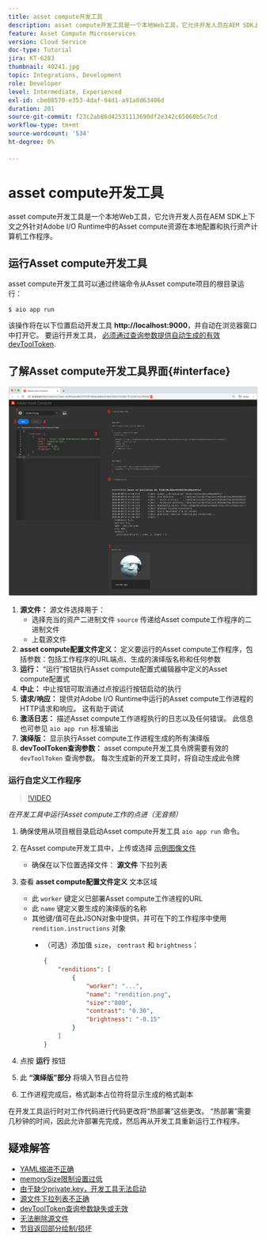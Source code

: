 ```yaml
---
title: asset compute开发工具
description: asset compute开发工具是一个本地Web工具，它允许开发人员在AEM SDK上下文之外针对Adobe I/O Runtime中的Asset compute资源在本地配置和执行资产计算机工作程序。
feature: Asset Compute Microservices
version: Cloud Service
doc-type: Tutorial
jira: KT-6283
thumbnail: 40241.jpg
topic: Integrations, Development
role: Developer
level: Intermediate, Experienced
exl-id: cbe08570-e353-4daf-94d1-a91a8d63406d
duration: 201
source-git-commit: f23c2ab86d42531113690df2e342c65060b5c7cd
workflow-type: tm+mt
source-wordcount: '534'
ht-degree: 0%

---
```


# asset compute开发工具

asset compute开发工具是一个本地Web工具，它允许开发人员在AEM SDK上下文之外针对Adobe I/O Runtime中的Asset compute资源在本地配置和执行资产计算机工作程序。

## 运行Asset compute开发工具

asset compute开发工具可以通过终端命令从Asset compute项目的根目录运行：

```
$ aio app run
```

该操作将在以下位置启动开发工具 __http://localhost:9000__，并自动在浏览器窗口中打开它。 要运行开发工具， [必须通过查询参数提供自动生成的有效devToolToken](#troubleshooting__devtooltoken).

## 了解Asset compute开发工具界面{#interface}

![asset compute开发工具](./assets/development-tool/asset-compute-dev-tool.png)

1. __源文件：__ 源文件选择用于：
   + 选择充当的资产二进制文件 `source` 传递给Asset compute工作程序的二进制文件
   + 上载源文件
1. __asset compute配置文件定义：__ 定义要运行的Asset compute工作程序，包括参数：包括工作程序的URL端点、生成的演绎版名称和任何参数
1. __运行：__ “运行”按钮执行Asset compute配置式编辑器中定义的Asset compute配置式
1. __中止：__ 中止按钮可取消通过点按运行按钮启动的执行
1. __请求/响应：__ 提供对Adobe I/O Runtime中运行的Asset compute工作进程的HTTP请求和响应。 这有助于调试
1. __激活日志：__ 描述Asset compute工作进程执行的日志以及任何错误。 此信息也可参见 `aio app run` 标准输出
1. __演绎版：__ 显示执行Asset compute工作进程生成的所有演绎版
1. __devToolToken查询参数：__ asset compute开发工具令牌需要有效的 `devToolToken` 查询参数。 每次生成新的开发工具时，将自动生成此令牌

### 运行自定义工作程序

>[!VIDEO](https://video.tv.adobe.com/v/40241?quality=12&learn=on)

_在开发工具中运行Asset compute工作的点进（无音频）_

1. 确保使用从项目根目录启动Asset compute开发工具 `aio app run` 命令。
1. 在Asset compute开发工具中，上传或选择 [示例图像文件](../assets/samples/sample-file.jpg)
   + 确保在以下位置选择文件： __源文件__ 下拉列表
1. 查看 __asset compute配置文件定义__ 文本区域
   + 此 `worker` 键定义已部署Asset compute工作进程的URL
   + 此 `name` 键定义要生成的演绎版的名称
   + 其他键/值可在此JSON对象中提供，并可在下的工作程序中使用 `rendition.instructions` 对象
      + （可选）添加值 `size`， `contrast` 和 `brightness`：

        ```json
        {
            "renditions": [
                {
                    "worker": "...",
                    "name": "rendition.png",
                    "size":"800",
                    "contrast": "0.30",
                    "brightness": "-0.15"
                }
            ]
        }
        ```

1. 点按 __运行__ 按钮
1. 此 __“演绎版”部分__ 将填入节目占位符
1. 工作进程完成后，格式副本占位符将显示生成的格式副本

在开发工具运行时对工作代码进行代码更改将“热部署”这些更改。 “热部署”需要几秒钟的时间，因此允许部署先完成，然后再从开发工具重新运行工作程序。

## 疑难解答

+ [YAML缩进不正确](../troubleshooting.md#incorrect-yaml-indentation)
+ [memorySize限制设置过低](../troubleshooting.md#memorysize-limit-is-set-too-low)
+ [由于缺少private.key，开发工具无法启动](../troubleshooting.md#missing-private-key)
+ [源文件下拉列表不正确](../troubleshooting.md#source-files-dropdown-incorrect)
+ [devToolToken查询参数缺失或无效](../troubleshooting.md#missing-or-invalid-devtooltoken-query-parameter)
+ [无法删除源文件](../troubleshooting.md#unable-to-remove-source-files)
+ [节目返回部分绘制/损坏](../troubleshooting.md#rendition-returned-partially-drawn-or-corrupt)
